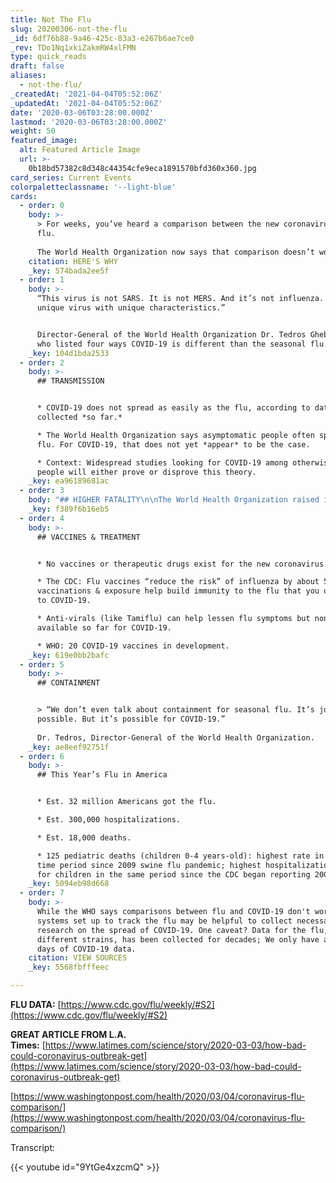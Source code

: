 ```yaml
---
title: Not The Flu
slug: 20200306-not-the-flu
_id: 6df76b88-9a46-425c-83a3-e267b6ae7ce0
_rev: TDo1Nq1xkiZakmRW4xlFMN
type: quick_reads
draft: false
aliases:
  - not-the-flu/
_createdAt: '2021-04-04T05:52:06Z'
_updatedAt: '2021-04-04T05:52:06Z'
date: '2020-03-06T03:28:00.000Z'
lastmod: '2020-03-06T03:28:00.000Z'
weight: 50
featured_image:
  alt: Featured Article Image
  url: >-
    0b18bd57382c8d348c44354cfe9eca1891570bfd360x360.jpg
card_series: Current Events
colorpaletteclassname: '--light-blue'
cards:
  - order: 0
    body: >-
      > For weeks, you’ve heard a comparison between the new coronavirus and the
      flu.  
        
      The World Health Organization now says that comparison doesn’t work.
    citation: HERE'S WHY
    _key: 574bada2ee5f
  - order: 1
    body: >-
      “This virus is not SARS. It is not MERS. And it’s not influenza. It is a
      unique virus with unique characteristics.”


      Director-General of the World Health Organization Dr. Tedros Ghebreyesus,
      who listed four ways COVID-19 is different than the seasonal flu.
    _key: 104d1bda2533
  - order: 2
    body: >-
      ## TRANSMISSION


      * COVID-19 does not spread as easily as the flu, according to data
      collected *so far.*

      * The World Health Organization says asymptomatic people often spread the
      flu. For COVID-19, that does not yet *appear* to be the case.

      * Context: Widespread studies looking for COVID-19 among otherwise-healthy
      people will either prove or disprove this theory.
    _key: ea96189681ac
  - order: 3
    body: "## HIGHER FATALITY\n\nThe World Health Organization raised its fatality rate for COVID-19 to **3.4%.**\n\n* Seasonal flu: fatality rate **below**\_**1%.**\n* **However**, COVID data *right now* is based *mostly* on those who are the most sick, and does not include many who may have the illness but have no major symptoms."
    _key: f389f6b16eb5
  - order: 4
    body: >-
      ## VACCINES & TREATMENT


      * No vaccines or therapeutic drugs exist for the new coronavirus.

      * The CDC: Flu vaccines “reduce the risk” of influenza by about 50%;
      vaccinations & exposure help build immunity to the flu that you don’t have
      to COVID-19.

      * Anti-virals (like Tamiflu) can help lessen flu symptoms but none are
      available so far for COVID-19.

      * WHO: 20 COVID-19 vaccines in development.
    _key: 619e0bb2bafc
  - order: 5
    body: >-
      ## CONTAINMENT


      > “We don’t even talk about containment for seasonal flu. It’s just not
      possible. But it’s possible for COVID-19.”  
        
      Dr. Tedros, Director-General of the World Health Organization.
    _key: ae8eef92751f
  - order: 6
    body: >-
      ## This Year’s Flu in America


      * Est. 32 million Americans got the flu.

      * Est. 300,000 hospitalizations.

      * Est. 18,000 deaths.

      * 125 pediatric deaths (children 0-4 years-old): highest rate in the same
      time period since 2009 swine flu pandemic; highest hospitalization rates
      for children in the same period since the CDC began reporting 2004-2005.
    _key: 5094eb98d668
  - order: 7
    body: >-
      While the WHO says comparisons between flu and COVID-19 don't work well,
      systems set up to track the flu may be helpful to collect necessary
      research on the spread of COVID-19. One caveat? Data for the flu, even for
      different strains, has been collected for decades; We only have about 90
      days of COVID-19 data.
    citation: VIEW SOURCES
    _key: 5568fbfffeec

---
```

**FLU DATA:** [https://www.cdc.gov/flu/weekly/#S2](https://www.cdc.gov/flu/weekly/#S2)

**GREAT ARTICLE FROM L.A. Times:** [https://www.latimes.com/science/story/2020-03-03/how-bad-could-coronavirus-outbreak-get](https://www.latimes.com/science/story/2020-03-03/how-bad-could-coronavirus-outbreak-get)

[https://www.washingtonpost.com/health/2020/03/04/coronavirus-flu-comparison/](https://www.washingtonpost.com/health/2020/03/04/coronavirus-flu-comparison/)

Transcript:

{{< youtube id="9YtGe4xzcmQ" >}}